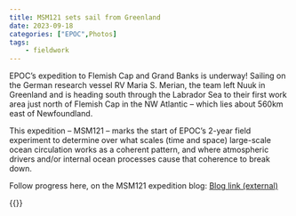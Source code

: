 ```yaml
---
title: MSM121 sets sail from Greenland 
date: 2023-09-18
categories: ["EPOC",Photos]
tags:
    - fieldwork
---
```


EPOC’s expedition to Flemish Cap and Grand Banks is underway! Sailing on the German research vessel RV Maria S. Merian, the team left Nuuk in Greenland and is heading south through the Labrador Sea to their first work area just north of Flemish Cap in the NW Atlantic – which lies about 560km east of Newfoundland.

This expedition – MSM121 – marks the start of EPOC’s 2-year field experiment to determine over what scales (time and space) large-scale ocean circulation works as a coherent pattern, and where atmospheric drivers and/or internal ocean processes cause that coherence to break down.

Follow progress here, on the MSM121 expedition blog: [Blog link (external)](https://epoc.blogs.uni-hamburg.de/our-work/expeditions/msm121/msm121-expedition-blog/)

{{<gallery album="msm121">}}